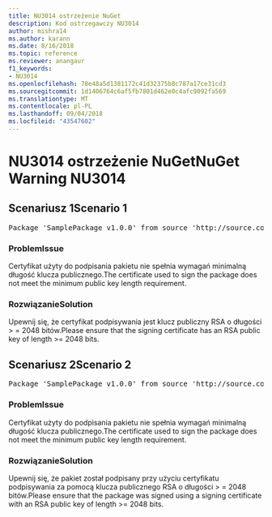 ```yaml
---
title: NU3014 ostrzeżenie NuGet
description: Kod ostrzegawczy NU3014
author: mishra14
ms.author: karann
ms.date: 8/16/2018
ms.topic: reference
ms.reviewer: anangaur
f1_keywords:
- NU3014
ms.openlocfilehash: 78e48a5d1381172c41d32375b8c787a17ce31cd3
ms.sourcegitcommit: 1d1406764c6af5fb7801d462e0c4afc9092fa569
ms.translationtype: MT
ms.contentlocale: pl-PL
ms.lasthandoff: 09/04/2018
ms.locfileid: "43547602"
---
```

# <a name="nuget-warning-nu3014"></a><span data-ttu-id="c2187-103">NU3014 ostrzeżenie NuGet</span><span class="sxs-lookup"><span data-stu-id="c2187-103">NuGet Warning NU3014</span></span>

## <a name="scenario-1"></a><span data-ttu-id="c2187-104">Scenariusz 1</span><span class="sxs-lookup"><span data-stu-id="c2187-104">Scenario 1</span></span>

<pre>Package 'SamplePackage v1.0.0' from source 'http://source.com/index.json': The signing certificate does not meet a minimum public key length requirement.</pre>

### <a name="issue"></a><span data-ttu-id="c2187-105">Problem</span><span class="sxs-lookup"><span data-stu-id="c2187-105">Issue</span></span>

<span data-ttu-id="c2187-106">Certyfikat użyty do podpisania pakietu nie spełnia wymagań minimalną długość klucza publicznego.</span><span class="sxs-lookup"><span data-stu-id="c2187-106">The certificate used to sign the package does not meet the minimum public key length requirement.</span></span>


### <a name="solution"></a><span data-ttu-id="c2187-107">Rozwiązanie</span><span class="sxs-lookup"><span data-stu-id="c2187-107">Solution</span></span>

<span data-ttu-id="c2187-108">Upewnij się, że certyfikat podpisywania jest klucz publiczny RSA o długości > = 2048 bitów.</span><span class="sxs-lookup"><span data-stu-id="c2187-108">Please ensure that the signing certificate has an RSA public key of length >= 2048 bits.</span></span>



## <a name="scenario-2"></a><span data-ttu-id="c2187-109">Scenariusz 2</span><span class="sxs-lookup"><span data-stu-id="c2187-109">Scenario 2</span></span>

<pre>Package 'SamplePackage v1.0.0' from source 'http://source.com/index.json': The primary signature's certificate does not meet a minimum public key length requirement.</pre>

### <a name="issue"></a><span data-ttu-id="c2187-110">Problem</span><span class="sxs-lookup"><span data-stu-id="c2187-110">Issue</span></span>

<span data-ttu-id="c2187-111">Certyfikat użyty do podpisania pakietu nie spełnia wymagań minimalną długość klucza publicznego.</span><span class="sxs-lookup"><span data-stu-id="c2187-111">The certificate used to sign the package does not meet the minimum public key length requirement.</span></span>


### <a name="solution"></a><span data-ttu-id="c2187-112">Rozwiązanie</span><span class="sxs-lookup"><span data-stu-id="c2187-112">Solution</span></span>

<span data-ttu-id="c2187-113">Upewnij się, że pakiet został podpisany przy użyciu certyfikatu podpisywania za pomocą klucza publicznego RSA o długości > = 2048 bitów.</span><span class="sxs-lookup"><span data-stu-id="c2187-113">Please ensure that the package was signed using a signing certificate with an RSA public key of length >= 2048 bits.</span></span>


